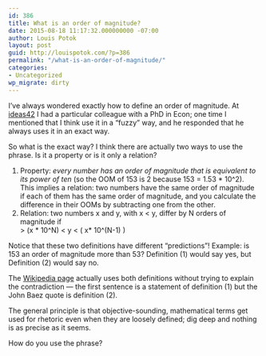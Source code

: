 ```yaml
---
id: 386
title: What is an order of magnitude?
date: 2015-08-18 11:17:32.000000000 -07:00
author: Louis Potok
layout: post
guid: http://louispotok.com/?p=386
permalink: "/what-is-an-order-of-magnitude/"
categories:
- Uncategorized
wp_migrate: dirty
---
```

I&#8217;ve always wondered exactly how to define an order of magnitude. At [ideas42](http://www.ideas42.org) I had a particular colleague with a PhD in Econ; one time I mentioned that I think use it in a &#8220;fuzzy&#8221; way, and he responded that he always uses it in an exact way.

So what is the exact way? I think there are actually two ways to use the phrase. Is it a property or is it only a relation?

  1. Property: _every number has an order of magnitude that is equivalent to its power of ten_ (so the OOM of 153 is 2 because 153 = 1.53 * 10^2). This implies a relation: two numbers have the same order of magnitude if each of them has the same order of magnitude, and you calculate the difference in their OOMs by subtracting one from the other.
  2. Relation: two numbers x and y, with x < y, differ by N orders of magnitude if  
    > (x \* 10^N) < y < ( x\* 10^(N-1) )

Notice that these two definitions have different &#8220;predictions&#8221;! Example: is 153 an order of magnitude more than 53? Definition (1) would say yes, but Definition (2) would say no.

The [Wikipedia page](https://en.wikipedia.org/w/index.php?title=Order_of_magnitude&oldid=657710213) actually uses both definitions without trying to explain the contradiction &#8212; the first sentence is a statement of definition (1) but the John Baez quote is definition (2).

The general principle is that objective-sounding, mathematical terms get used for rhetoric even when they are loosely defined; dig deep and nothing is as precise as it seems.

How do you use the phrase?